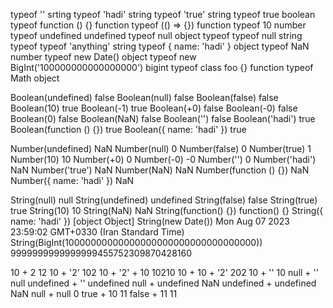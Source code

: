 typeof '' srting
typeof 'hadi' string
typeof 'true' string
typeof true boolean
typeof function () {} function
typeof (() => {}) function
typeof 10 number
typeof undefined undefined
typeof null object
typeof typeof null string
typeof typeof 'anything' string
typeof { name: 'hadi' } object
typeof NaN number
typeof new Date() object
typeof new BigInt('100000000000000000')  bigint
typeof class foo {}  function
typeof Math  object


Boolean(undefined)  false
Boolean(null)  false
Boolean(false)  false
Boolean(10)  true
Boolean(-1)  true
Boolean(+0)  false
Boolean(-0)  false
Boolean(0)  false
Boolean(NaN)  false
Boolean('')  false
Boolean('hadi')  true
Boolean(function () {})  true
Boolean({ name: 'hadi' })  true

 
Number(undefined)  NaN
Number(null)  0
Number(false)  0
Number(true)  1
Number(10)  10
Number(+0)  0
Number(-0)  -0
Number('')  0
Number('hadi')  NaN
Number('true')  NaN
Number(NaN)  NaN
Number(function () {})  NaN
Number({ name: 'hadi' })  NaN


String(null)  null
String(undefined)  undefined
String(false)  false
String(true)  true
String(10)  10
String(NaN)  NaN
String(function() {})  function() {}
String({ name: 'hadi' })  [object Object]
String(new Date()) Mon Aug 07 2023 23:59:02 GMT+0330 (Iran Standard Time)
String(BigInt(10000000000000000000000000000000000))  9999999999999999455752309870428160


10 + 2  12
10 + '2'  102
10 + '2' + 10  10210
10 + 10 + '2'  202
10 + ''  10
null + ''  null
undefined + ''  undefined
null + undefined  NaN
undefined + undefined  NaN
null + null  0
true + 10  11
false + 11  11


